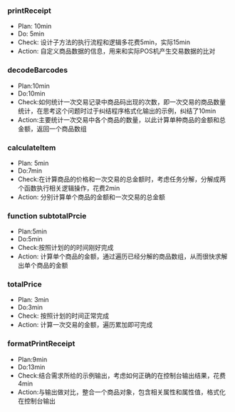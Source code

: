 ### printReceipt
- Plan: 10min
- Do: 5min
- Check: 设计子方法的执行流程和逻辑多花费5min，实际15min
- Action: 自定义商品数据的信息，用来和实际POS机产生交易数据的比对

### decodeBarcodes
- Plan:10min
- Do:10min
- Check:如何统计一次交易记录中商品码出现的次数，即一次交易的商品数量统计，在思考这个问题时过于纠结程序格式化输出的示例，纠结了10min
- Action:主要统计一次交易中各个商品的数量，以此计算单种商品的金额和总金额，返回一个商品数组

### calculateItem
- Plan: 5min
- Do:7min
- Check:在计算商品的价格和一次交易的总金额时，考虑任务分解，分解成两个函数执行相关逻辑操作，花费2min
- Action: 分别计算单个商品的金额和一次交易的总金额

### function subtotalPrcie

- Plan:5min
- Do:5min
- Check:按照计划的的时间刚好完成
- Action: 计算单个商品的金额，通过遍历已经分解的商品数组，从而很快求解出单个商品的金额

### totalPrice
- Plan: 3min
- Do:3min
- Check: 按照计划的时间正常完成
- Action: 计算一次交易的金额，遍历累加即可完成

### formatPrintReceipt
- Plan:9min 
- Do:13min
- Check:结合需求所给的示例输出，考虑如何正确的在控制台输出结果，花费4min
- Action:与输出做对比，整合一个商品对象，包含相关属性和属性值，格式化在控制台输出
